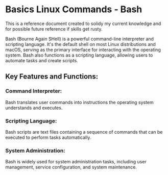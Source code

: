 # Basics Linux Commands - Bash
This is a reference document created to solidy my current knowledge and for possible future reference if skills get rusty.

Bash (Bourne Again SHell) is a powerful command-line interpreter and scripting language. It's the default shell on most Linux distributions and macOS, serving as the primary interface for interacting with the operating system. Bash also functions as a scripting language, allowing users to automate tasks and create scripts. 
## Key Features and Functions:

### Command Interpreter:
Bash translates user commands into instructions the operating system understands and executes.

### Scripting Language:
Bash scripts are text files containing a sequence of commands that can be executed to perform tasks automatically.

### System Administration:
Bash is widely used for system administration tasks, including user management, service configuration, and system maintenance. 

